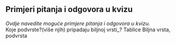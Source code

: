 ## Primjeri pitanja i odgovora u kvizu
_Ovdje navedite moguće primjere pitanja i odgovora u kvizu._  
Koje podvrste?(više njih) pripadaju biljnoj vrsti_? Tablice Biljna vrsta, podvrsta

